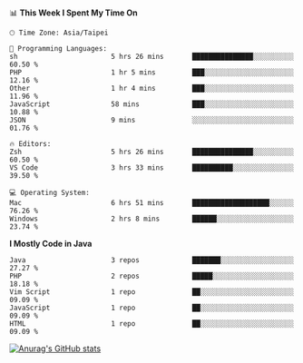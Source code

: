 <!--
<table>
  <tr>
    <td>
      <img src="./devcard.svg" alt="A dev card" width="400" hight="100%">
    </td>
    <td>
      <p>### Hi there 👋</p>
      <p>**treevel/treevel** is a ✨ _special_ ✨ repository because its `README.md` (this file) appears on your GitHub profile.</p>
      <p>Here are some ideas to get you started:</p>
      <p>- 🔭 I’m currently working on ...</p>
      <p>- 🌱 I’m currently learning ...</p>
      <p>- 👯 I’m looking to collaborate on ...</p>
      <p>- 🤔 I’m looking for help with ...</p>
      <p>- 💬 Ask me about ...</p>
      <p>- 📫 How to reach me: ...</p>
      <p>- 😄 Pronouns: ...</p>
      <p>- ⚡ Fun fact: ...</p>
    </td>
  </tr>
</table>
-->

<!--START_SECTION:waka-->
📊 **This Week I Spent My Time On** 

```text
🕑︎ Time Zone: Asia/Taipei

💬 Programming Languages: 
sh                       5 hrs 26 mins       ███████████████░░░░░░░░░░   60.50 % 
PHP                      1 hr 5 mins         ███░░░░░░░░░░░░░░░░░░░░░░   12.16 % 
Other                    1 hr 4 mins         ███░░░░░░░░░░░░░░░░░░░░░░   11.96 % 
JavaScript               58 mins             ███░░░░░░░░░░░░░░░░░░░░░░   10.88 % 
JSON                     9 mins              ░░░░░░░░░░░░░░░░░░░░░░░░░   01.76 % 

🔥 Editors: 
Zsh                      5 hrs 26 mins       ███████████████░░░░░░░░░░   60.50 % 
VS Code                  3 hrs 33 mins       ██████████░░░░░░░░░░░░░░░   39.50 % 

💻 Operating System: 
Mac                      6 hrs 51 mins       ███████████████████░░░░░░   76.26 % 
Windows                  2 hrs 8 mins        ██████░░░░░░░░░░░░░░░░░░░   23.74 % 
```

**I Mostly Code in Java** 

```text
Java                     3 repos             ███████░░░░░░░░░░░░░░░░░░   27.27 % 
PHP                      2 repos             █████░░░░░░░░░░░░░░░░░░░░   18.18 % 
Vim Script               1 repo              ██░░░░░░░░░░░░░░░░░░░░░░░   09.09 % 
JavaScript               1 repo              ██░░░░░░░░░░░░░░░░░░░░░░░   09.09 % 
HTML                     1 repo              ██░░░░░░░░░░░░░░░░░░░░░░░   09.09 % 
```




<!--END_SECTION:waka-->

<!-- GitHub Stats Card-->
[![Anurag's GitHub stats](https://github-readme-stats.vercel.app/api?username=treevel&show_icons=true&theme=monokai&count_private=true)](https://github.com/anuraghazra/github-readme-stats)
